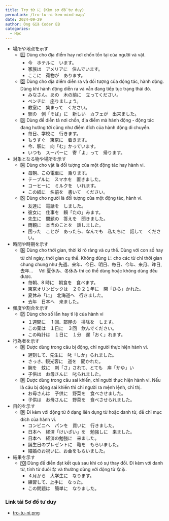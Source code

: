 ```yaml
---
title: Trợ từ に (Kèm sơ đồ tư duy)
permalink: /tro-tu-ni-kem-mind-map/
date: 2024-09-29
author: Ông Già Coder EB
categories:
  - Học
---
```


- 場所や地点を示す
  - 1️⃣ Dùng cho địa điểm hay nơi chốn tồn tại của người và vật.
    - 今　ホテルに　います。
    - 家族は　アメリアに　住んでいます。
    - ここに　荷物が　あります。
  - 2️⃣ Dùng cho địa điểm diễn ra và đối tượng của động tác, hành động. Dùng khi hành động diễn ra và vẫn đang tiếp tục trạng thái đó.
    - みなさん、あの　木の前に　立ってください。
    - ベンチに　座りましょう。
    - 教室に　集まって　ください。
    - 駅の　側「そば」に　新しい　カフェが　出来ました。
  - 3️⃣ Dùng để diễn tả nơi chốn, địa điểm mà hành động・động tác đang hướng tới cũng như điểm đích của hành động di chuyển.
    - 毎日、学校に　行きます。
    - もうすぐ　東京に　着きます。
    - 今、駅に　向「む」かっています。
    - いつも　スーパーに　寄「よ」って　帰ります。
- 対象となる物や場所を示す
  - 4️⃣ Dùng cho vật là đối tượng của một động tác hay hành vi.
    - 毎朝、この電車に　乗ります。
    - テープルに　スマホを　置きました。
    - コーヒーに　ミルクを　いれます。
    - この紙に　名前を　書いて　ください。
  - 5️⃣ Dùng cho người là đối tượng của một động tác, hành vi.
    - 友達に　電話を　しました。
    - 彼女に　仕事を　頼「たの」みます。
    - 先生に　問題の　答えを　聞きました。
    - 両親に　本当のことを　話しました。
    - 困った　ことが　あったら、なんでも　私たちに　話して　ください。
- 時間や時期を示す
  - 6️⃣ Dùng cho thời gian, thời kì rõ ràng và cụ thể. Dùng với con số hay từ chỉ ngày, thời gian cụ thể. Không dùng に cho các từ chỉ thời gian chung chung như 先週、来年、今日、明日、毎日、今年、来月、昨日, 去年…　 Với 夏休み、冬休み thì có thể dùng hoặc không dùng đều được.
    - 毎朝、8 時に　朝食を　食べます。
    - 東京オリンピックは　２０２１年に　開「ひら」かれた。
    - 夏休み「に」　北海道へ　行きました。
    - 去年　日本へ　来ました。
- 頻度や割合を示す
  - 7️⃣ Dùng cho số lần hay tỉ lệ của hành vi
    - １週間に　 1 回、部屋の　掃除を　します。
    - この薬は　１日に　３回　飲んでください。
    - この時計は　１日に　１分　遅「おく」れます。
- 行為者を示す
  - 8️⃣ Được dùng trong câu bị động, chỉ người thực hiện hành vi.
    - 遅刻して、先生に　叱「しか」られました。
    - さっき、観光客に　道を　聞かれた。
    - 腕を　蚊に　刺「さ」されて、とても　痒「かゆ」い
    - 子供は　お母さんに　叱られました。
  - 8️⃣ Được dùng trong câu sai khiến, chỉ người thực hiện hành vi. Nếu là câu bị động sai khiến thì chỉ người ra mệnh lệnh, chỉ thị.
    - お母さんは　子供に　野菜を　食べさせました。
    - 子供は　お母さんに　野菜を　食べさせられました。
- 目的を示す
  - 9️⃣ Đi kèm với động từ ở dạng liên dụng từ hoặc danh từ, để chỉ mục đích của hành vi.
    - コンビニへ　パンを　買いに　行きました。
    - 日本へ　経済「けいざい」を　勉強しに　来ました。
    - 日本へ　経済の勉強に　来ました。
    - 誕生日のプレゼントに　鞄を　もらいました。
    - 結婚のお祝いに、お金をもらいました。
- 結果を示す
  - 🔟 Dùng để diễn đạt kết quả sau khi có sự thay đổi. Đi kèm với danh từ, tính từ đuôi な và thường dùng với động từ なる.
    - ４月から　大学生に　なります。
    - 練習して、上手に　なった。
    - この問題は　簡単に　なりました。

### Link tải Sơ đồ tư duy

- [tro-tu-ni.png](/images/1100b81ae25b8024a558da7aa017371c/tro-tu-ni.png)
